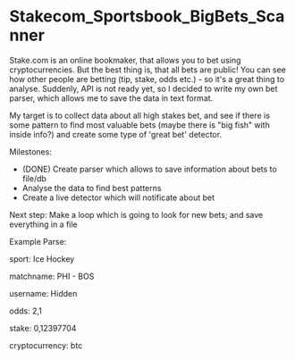 # Stakecom_Sportsbook_BigBets_Scanner

Stake.com is an online bookmaker, that allows you to bet using cryptocurrencies.
But the best thing is, that all bets are public! 
You can see how other people are betting (tip, stake, odds etc.) - so it's a great thing to analyse. 
Suddenly, API is not ready yet, so I decided to write my own bet parser, which allows me to save the data in text format.

My target is to collect data about all high stakes bet, and see if there is some pattern to find most valuable bets (maybe there is "big fish" with inside info?) and create some type of 'great bet' detector.

Milestones:
- (DONE) Create parser which allows to save information about bets to file/db
- Analyse the data to find best patterns
- Create a live detector which will notificate about bet

Next step: Make a loop which is going to look for new bets; and save everything in a file


Example Parse:

sport: Ice Hockey

matchname: PHI - BOS

username: Hidden

odds: 2,1

stake: 0,12397704

cryptocurrency: btc

